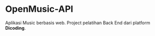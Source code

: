 # OpenMusic-API
Aplikasi Music berbasis web. Project pelatihan Back End dari platform <b>Dicoding</b>.
